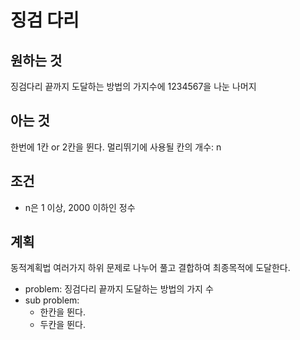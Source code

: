 # 징검 다리

## 원하는 것

징검다리 끝까지 도달하는 방법의 가지수에 1234567을 나눈 나머지

## 아는 것

한번에 1칸 or 2칸을 뛴다.
멀리뛰기에 사용될 칸의 개수: n

## 조건

- n은 1 이상, 2000 이하인 정수

## 계획

동적계획법
여러가지 하위 문제로 나누어 풀고 결합하여 최종목적에 도달한다.

- problem: 징검다리 끝까지 도달하는 방법의 가지 수
- sub problem:
  - 한칸을 뛴다.
  - 두칸을 뛴다.
